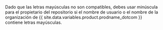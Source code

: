 Dado que las letras mayúsculas no son compatibles, debes usar minúscula para el propietario del repositorio si el nombre de usuario o el nombre de la organización de {{ site.data.variables.product.prodname_dotcom }} contiene letras mayúsculas.
